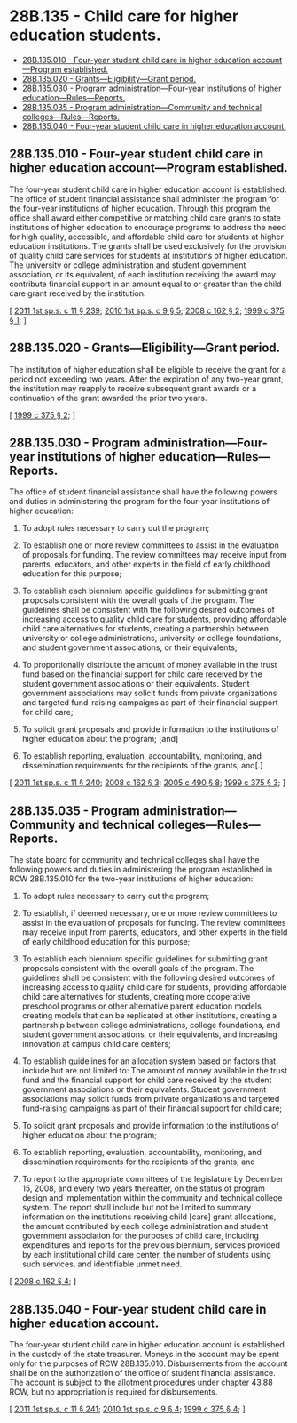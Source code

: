 # 28B.135 - Child care for higher education students.
* [28B.135.010 - Four-year student child care in higher education account—Program established.](#28b135010---four-year-student-child-care-in-higher-education-accountprogram-established)
* [28B.135.020 - Grants—Eligibility—Grant period.](#28b135020---grantseligibilitygrant-period)
* [28B.135.030 - Program administration—Four-year institutions of higher education—Rules—Reports.](#28b135030---program-administrationfour-year-institutions-of-higher-educationrulesreports)
* [28B.135.035 - Program administration—Community and technical colleges—Rules—Reports.](#28b135035---program-administrationcommunity-and-technical-collegesrulesreports)
* [28B.135.040 - Four-year student child care in higher education account.](#28b135040---four-year-student-child-care-in-higher-education-account)
## 28B.135.010 - Four-year student child care in higher education account—Program established.
The four-year student child care in higher education account is established. The office of student financial assistance shall administer the program for the four-year institutions of higher education. Through this program the office shall award either competitive or matching child care grants to state institutions of higher education to encourage programs to address the need for high quality, accessible, and affordable child care for students at higher education institutions. The grants shall be used exclusively for the provision of quality child care services for students at institutions of higher education. The university or college administration and student government association, or its equivalent, of each institution receiving the award may contribute financial support in an amount equal to or greater than the child care grant received by the institution.

\[ [2011 1st sp.s. c 11 § 239](https://lawfilesext.leg.wa.gov/biennium/2011-12/Pdf/Bills/Session%20Laws/Senate/5182-S2.SL.pdf?cite=2011%201st%20sp.s.%20c%2011%20§%20239); [2010 1st sp.s. c 9 § 5](https://lawfilesext.leg.wa.gov/biennium/2009-10/Pdf/Bills/Session%20Laws/Senate/6572-S.SL.pdf?cite=2010%201st%20sp.s.%20c%209%20§%205); [2008 c 162 § 2](https://lawfilesext.leg.wa.gov/biennium/2007-08/Pdf/Bills/Session%20Laws/House/2582-S.SL.pdf?cite=2008%20c%20162%20§%202); [1999 c 375 § 1](https://lawfilesext.leg.wa.gov/biennium/1999-00/Pdf/Bills/Session%20Laws/Senate/5277-S.SL.pdf?cite=1999%20c%20375%20§%201); \]

## 28B.135.020 - Grants—Eligibility—Grant period.
The institution of higher education shall be eligible to receive the grant for a period not exceeding two years. After the expiration of any two-year grant, the institution may reapply to receive subsequent grant awards or a continuation of the grant awarded the prior two years.

\[ [1999 c 375 § 2](https://lawfilesext.leg.wa.gov/biennium/1999-00/Pdf/Bills/Session%20Laws/Senate/5277-S.SL.pdf?cite=1999%20c%20375%20§%202); \]

## 28B.135.030 - Program administration—Four-year institutions of higher education—Rules—Reports.
The office of student financial assistance shall have the following powers and duties in administering the program for the four-year institutions of higher education:

1. To adopt rules necessary to carry out the program;

2. To establish one or more review committees to assist in the evaluation of proposals for funding. The review committees may receive input from parents, educators, and other experts in the field of early childhood education for this purpose;

3. To establish each biennium specific guidelines for submitting grant proposals consistent with the overall goals of the program. The guidelines shall be consistent with the following desired outcomes of increasing access to quality child care for students, providing affordable child care alternatives for students, creating a partnership between university or college administrations, university or college foundations, and student government associations, or their equivalents;

4. To proportionally distribute the amount of money available in the trust fund based on the financial support for child care received by the student government associations or their equivalents. Student government associations may solicit funds from private organizations and targeted fund-raising campaigns as part of their financial support for child care;

5. To solicit grant proposals and provide information to the institutions of higher education about the program; [and]

6. To establish reporting, evaluation, accountability, monitoring, and dissemination requirements for the recipients of the grants; and[.]

\[ [2011 1st sp.s. c 11 § 240](https://lawfilesext.leg.wa.gov/biennium/2011-12/Pdf/Bills/Session%20Laws/Senate/5182-S2.SL.pdf?cite=2011%201st%20sp.s.%20c%2011%20§%20240); [2008 c 162 § 3](https://lawfilesext.leg.wa.gov/biennium/2007-08/Pdf/Bills/Session%20Laws/House/2582-S.SL.pdf?cite=2008%20c%20162%20§%203); [2005 c 490 § 8](https://lawfilesext.leg.wa.gov/biennium/2005-06/Pdf/Bills/Session%20Laws/House/1152-S2.SL.pdf?cite=2005%20c%20490%20§%208); [1999 c 375 § 3](https://lawfilesext.leg.wa.gov/biennium/1999-00/Pdf/Bills/Session%20Laws/Senate/5277-S.SL.pdf?cite=1999%20c%20375%20§%203); \]

## 28B.135.035 - Program administration—Community and technical colleges—Rules—Reports.
The state board for community and technical colleges shall have the following powers and duties in administering the program established in RCW 28B.135.010 for the two-year institutions of higher education:

1. To adopt rules necessary to carry out the program;

2. To establish, if deemed necessary, one or more review committees to assist in the evaluation of proposals for funding. The review committees may receive input from parents, educators, and other experts in the field of early childhood education for this purpose;

3. To establish each biennium specific guidelines for submitting grant proposals consistent with the overall goals of the program. The guidelines shall be consistent with the following desired outcomes of increasing access to quality child care for students, providing affordable child care alternatives for students, creating more cooperative preschool programs or other alternative parent education models, creating models that can be replicated at other institutions, creating a partnership between college administrations, college foundations, and student government associations, or their equivalents, and increasing innovation at campus child care centers;

4. To establish guidelines for an allocation system based on factors that include but are not limited to: The amount of money available in the trust fund and the financial support for child care received by the student government associations or their equivalents. Student government associations may solicit funds from private organizations and targeted fund-raising campaigns as part of their financial support for child care;

5. To solicit grant proposals and provide information to the institutions of higher education about the program;

6. To establish reporting, evaluation, accountability, monitoring, and dissemination requirements for the recipients of the grants; and

7. To report to the appropriate committees of the legislature by December 15, 2008, and every two years thereafter, on the status of program design and implementation within the community and technical college system. The report shall include but not be limited to summary information on the institutions receiving child [care] grant allocations, the amount contributed by each college administration and student government association for the purposes of child care, including expenditures and reports for the previous biennium, services provided by each institutional child care center, the number of students using such services, and identifiable unmet need.

\[ [2008 c 162 § 4](https://lawfilesext.leg.wa.gov/biennium/2007-08/Pdf/Bills/Session%20Laws/House/2582-S.SL.pdf?cite=2008%20c%20162%20§%204); \]

## 28B.135.040 - Four-year student child care in higher education account.
The four-year student child care in higher education account is established in the custody of the state treasurer. Moneys in the account may be spent only for the purposes of RCW 28B.135.010. Disbursements from the account shall be on the authorization of the office of student financial assistance. The account is subject to the allotment procedures under chapter 43.88 RCW, but no appropriation is required for disbursements.

\[ [2011 1st sp.s. c 11 § 241](https://lawfilesext.leg.wa.gov/biennium/2011-12/Pdf/Bills/Session%20Laws/Senate/5182-S2.SL.pdf?cite=2011%201st%20sp.s.%20c%2011%20§%20241); [2010 1st sp.s. c 9 § 4](https://lawfilesext.leg.wa.gov/biennium/2009-10/Pdf/Bills/Session%20Laws/Senate/6572-S.SL.pdf?cite=2010%201st%20sp.s.%20c%209%20§%204); [1999 c 375 § 4](https://lawfilesext.leg.wa.gov/biennium/1999-00/Pdf/Bills/Session%20Laws/Senate/5277-S.SL.pdf?cite=1999%20c%20375%20§%204); \]

